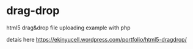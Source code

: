# drag-drop
html5 drag&amp;drop file uploading example with php

detais here https://ekinyucell.wordpress.com/portfolio/html5-dragdrop/
